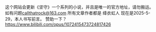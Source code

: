 这个网站会更新《坚守》一个系列的小说，并且是唯一的官方地址，请勿搬运。
如有问题<callthatrock@163.com>
所有文章作者都是  绛衣虹人  现在是2025-5-29，本人书写前言。
赞助一下？https://www.bilibili.com/opus/1072415473724817426
